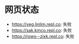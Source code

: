 # 网页状态
- https://veg.linlim.repl.co: 失败
- https://sak.kmco.repl.co: 失败
- https://rows--zixk.repl.co: 失败

